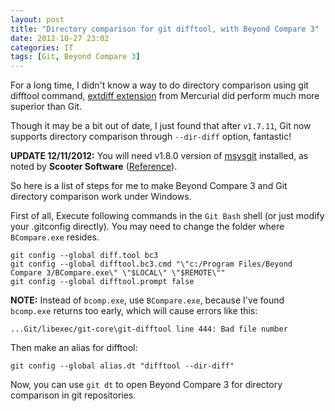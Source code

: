```yaml
---
layout: post
title: "Directory comparison for git difftool, with Beyond Compare 3"
date: 2012-10-27 23:02
categories: IT
tags: [Git, Beyond Compare 3]
---
```


For a long time, I didn't know a way to do directory comparison using git difftool command,
[extdiff extension](http://mercurial.selenic.com/wiki/ExtdiffExtension) from
Mercurial did perform much more superior than Git.

Though it may be a bit out of date, I just found that after `v1.7.11`, Git now supports
directory comparison through `--dir-diff` option, fantastic!

**UPDATE 12/11/2012:** You will need v1.8.0 version of [msysgit] installed, as noted by **Scooter Software** ([Reference](http://www.scootersoftware.com/vbulletin/showthread.php?t=9449)).

So here is a list of steps for me to make Beyond Compare 3 and Git directory comparison
work under Windows.

First of all, Execute following commands in the `Git Bash` shell (or just modify your .gitconfig directly).
You may need to change the folder where `BCompare.exe` resides.

```
git config --global diff.tool bc3
git config --global difftool.bc3.cmd "\"c:/Program Files/Beyond Compare 3/BCompare.exe\" \"$LOCAL\" \"$REMOTE\""
git config --global difftool.prompt false
```

**NOTE:** Instead of `bcomp.exe`, use `BCompare.exe`, because I've found `bcomp.exe` returns
too early, which will cause errors like this:

```
...Git/libexec/git-core\git-difftool line 444: Bad file number
```

Then make an alias for difftool:

```
git config --global alias.dt "difftool --dir-diff"
```

Now, you can use `git dt` to open Beyond Compare 3 for directory comparison in git repositories.

[msysgit]: http://code.google.com/p/msysgit/downloads/list
